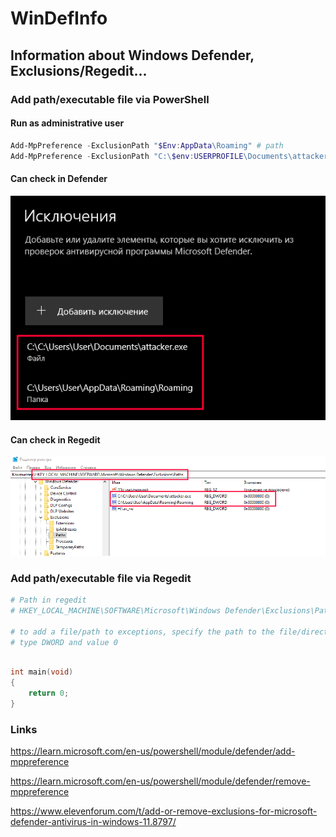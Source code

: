 # WinDefInfo
## Information about Windows Defender, Exclusions/Regedit...


### Add path/executable file via PowerShell
#### Run as administrative user
```ps1
Add-MpPreference -ExclusionPath "$Env:AppData\Roaming" # path
Add-MpPreference -ExclusionPath "C:\$env:USERPROFILE\Documents\attacker.exe" # executable
```
#### Can check in Defender
![screen](def_exc1.png)

#### Can check in Regedit
![screen](regedit1.png)

### Add path/executable file via Regedit
```ps1
# Path in regedit
# HKEY_LOCAL_MACHINE\SOFTWARE\Microsoft\Windows Defender\Exclusions\Paths

# to add a file/path to exceptions, specify the path to the file/directory in the value name
# type DWORD and value 0



```








```c
int main(void)
{
    return 0;
}
```

### Links
https://learn.microsoft.com/en-us/powershell/module/defender/add-mppreference

https://learn.microsoft.com/en-us/powershell/module/defender/remove-mppreference

https://www.elevenforum.com/t/add-or-remove-exclusions-for-microsoft-defender-antivirus-in-windows-11.8797/
